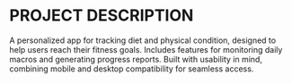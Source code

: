 # PROJECT DESCRIPTION
A personalized app for tracking diet and physical condition, designed to help users reach their fitness goals.
Includes features for monitoring daily macros and generating progress reports.
Built with usability in mind, combining mobile and desktop compatibility for seamless access.
